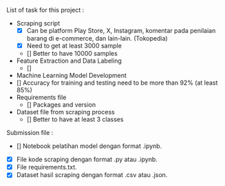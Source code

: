 List of task for this project :
- Scraping script
  - [x] Can be platform Play Store, X, Instagram, komentar pada penilaian barang di e-commerce, dan lain-lain. (Tokopedia)
  - [x] Need to get at least 3000 sample
  - [] Better to have 10000 samples
- Feature Extraction and Data Labeling
  - []
- Machine Learning Model Development
 - [] Accuracy for training and testing need to be more than 92% (at least 85%)
- Requirements file
  - [] Packages and version
- Dataset file from scraping process
  - [] Better to have at least 3 classes

Submission file :
- [] Notebook pelatihan model dengan format .ipynb.
- [x] File kode scraping dengan format .py atau .ipynb.
- [x] File requirements.txt.
- [x] Dataset hasil scraping dengan format .csv atau .json.
